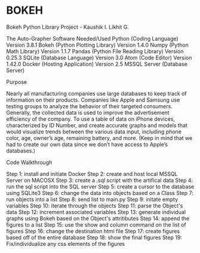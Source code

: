# BOKEH
Bokeh Python Library Project - Kaushik I. Likhit G.


The Auto-Grapher
Software Needed/Used
Python (Coding Language) Version 3.8.1
Bokeh (Python Plotting Library) Version 1.4.0
Numpy (Python Math Library) Version 1.1.7
Pandas (Python File Reading Library) Version 0.25.3
SQLite (Database Language) Version 3.0
Atom (Code Editor) Version 1.42.0
Docker (Hosting Application) Version 2.5
MSSQL Server (Database Server)

Purpose

Nearly all manufacturing companies use large databases to keep track of information on their products. Companies like Apple and Samsung use testing groups to analyze the behavior of their targeted consumers. Generally, the collected data is used to improve the advertisement efficiency of the company. To use a table of data on iPhone devices, characterized by ID Number, and create accurate graphs and models that would visualize trends between the various data input, including phone color, age, owner’s age, remaining battery, and more. (Keep in mind that we had to create our own data since  we don’t have access to Apple’s databases.)


Code Walkthrough

Step 1: install and initiate Docker
Step 2: create and host local MSSQL Server on MACOSX
Step 3: create a .sql script with the artifical data
Step 4: run the sql script into the SQL server
Step 5: create a cursor to the database using SQLite3
Step 6: change the data into objects based on a Class
Step 7: run objects into a list
Step 8: send list to main.py
Step 9: initate empty variables
Step 10: iterate through the objects
Step 11: parse the Object's data
Step 12: increment associated variables
Step 13: generate individual graphs using Bokeh based on the Object's attritibutes
Step 14: append the figures to a list
Step 15: use the show and column command on the list of figures
Step 16: change the destination html file
Step 17: create figures based off of the entire database
Step 18: show the final figures
Step 19: Fix/individualize any css elements of the figures
